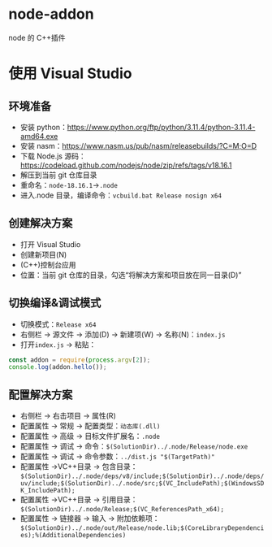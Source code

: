 # node-addon

node 的 C++插件

# 使用 Visual Studio

## 环境准备

- 安装 python：https://www.python.org/ftp/python/3.11.4/python-3.11.4-amd64.exe
- 安装 nasm：https://www.nasm.us/pub/nasm/releasebuilds/?C=M;O=D
- 下载 Node.js 源码：https://codeload.github.com/nodejs/node/zip/refs/tags/v18.16.1
- 解压到当前 git 仓库目录
- 重命名：`node-18.16.1`→`.node`
- 进入.node 目录，编译命令：`vcbuild.bat Release nosign x64`

## 创建解决方案

- 打开 Visual Studio
- 创建新项目(N)
- (C++)控制台应用
- 位置：当前 git 仓库的目录，勾选“将解决方案和项目放在同一目录(D)”

## 切换编译&调试模式

- 切换模式：`Release x64`
- 右侧栏 → 源文件 → 添加(D) → 新建项(W) → 名称(N)：`index.js`
- 打开`index.js` → 粘贴：

```javascript
const addon = require(process.argv[2]);
console.log(addon.hello());
```

## 配置解决方案

- 右侧栏 → 右击项目 → 属性(R)
- 配置属性 → 常规 → 配置类型：`动态库(.dll)`
- 配置属性 → 高级 → 目标文件扩展名：`.node`
- 配置属性 → 调试 → 命令：`$(SolutionDir)../.node/Release/node.exe`
- 配置属性 → 调试 → 命令参数：`../dist.js "$(TargetPath)"`
- 配置属性 →VC++目录 → 包含目录：`$(SolutionDir)../.node/deps/v8/include;$(SolutionDir)../.node/deps/uv/include;$(SolutionDir)../.node/src;$(VC_IncludePath);$(WindowsSDK_IncludePath);`
- 配置属性 →VC++目录 → 引用目录：`$(SolutionDir)../.node/Release;$(VC_ReferencesPath_x64);`
- 配置属性 → 链接器 → 输入 → 附加依赖项：`$(SolutionDir)../.node/out/Release/node.lib;$(CoreLibraryDependencies);%(AdditionalDependencies)`
